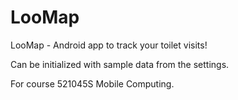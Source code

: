 # LooMap

LooMap - Android app to track your toilet visits!

Can be initialized with sample data from the settings.

For course 521045S Mobile Computing.

